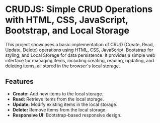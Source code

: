 # CRUDJS: Simple CRUD Operations with HTML, CSS, JavaScript, Bootstrap, and Local Storage

This project showcases a basic implementation of CRUD (Create, Read, Update, Delete) operations using HTML, CSS, JavaScript, Bootstrap for styling, and Local Storage for data persistence. It provides a simple web interface for managing items, including creating, reading, updating, and deleting items, all stored in the browser's local storage.

## Features
- **Create:** Add new items to the local storage.
- **Read:** Retrieve items from the local storage.
- **Update:** Modify existing items in the local storage.
- **Delete:** Remove items from the local storage.
- **Responsive UI:** Bootstrap-based responsive design.


